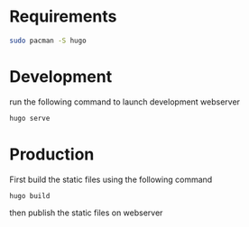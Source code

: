 # Requirements

```sh
sudo pacman -S hugo
```

# Development

run the following command to launch development webserver

```sh
hugo serve
```

# Production

First build the static files using the following command

```sh
hugo build
```

then publish the static files on webserver